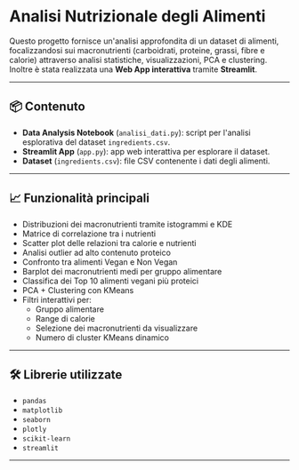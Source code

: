# Analisi Nutrizionale degli Alimenti

Questo progetto fornisce un'analisi approfondita di un dataset di alimenti, focalizzandosi sui macronutrienti (carboidrati, proteine, grassi, fibre e calorie) attraverso analisi statistiche, visualizzazioni, PCA e clustering.  
Inoltre è stata realizzata una **Web App interattiva** tramite **Streamlit**.

---

## 📦 Contenuto

- **Data Analysis Notebook** (`analisi_dati.py`): script per l'analisi esplorativa del dataset `ingredients.csv`.
- **Streamlit App** (`app.py`): app web interattiva per esplorare il dataset.
- **Dataset** (`ingredients.csv`): file CSV contenente i dati degli alimenti.

---

## 📈 Funzionalità principali

- Distribuzioni dei macronutrienti tramite istogrammi e KDE
- Matrice di correlazione tra i nutrienti
- Scatter plot delle relazioni tra calorie e nutrienti
- Analisi outlier ad alto contenuto proteico
- Confronto tra alimenti Vegan e Non Vegan
- Barplot dei macronutrienti medi per gruppo alimentare
- Classifica dei Top 10 alimenti vegani più proteici
- PCA + Clustering con KMeans
- Filtri interattivi per:
  - Gruppo alimentare
  - Range di calorie
  - Selezione dei macronutrienti da visualizzare
  - Numero di cluster KMeans dinamico

---

## 🛠 Librerie utilizzate

- `pandas`
- `matplotlib`
- `seaborn`
- `plotly`
- `scikit-learn`
- `streamlit`

---